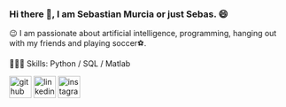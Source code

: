 ### Hi there 👋, I am Sebastian Murcia or just Sebas. 😄

😉 I am passionate about artificial intelligence, programming, hanging out with my friends and playing soccer⚽. 

👨🏻‍💻 Skills: Python / SQL / Matlab



[<img src='https://cdn.jsdelivr.net/npm/simple-icons@3.0.1/icons/github.svg' alt='github' height='40'>](https://github.com/i23SebasRam)  [<img src='https://cdn.jsdelivr.net/npm/simple-icons@3.0.1/icons/linkedin.svg' alt='linkedin' height='40'>](https://www.linkedin.com/in/sebastianmurciara/)  [<img src='https://cdn.jsdelivr.net/npm/simple-icons@3.0.1/icons/instagram.svg' alt='instagram' height='40'>](https://www.instagram.com/js.murcia/)  


